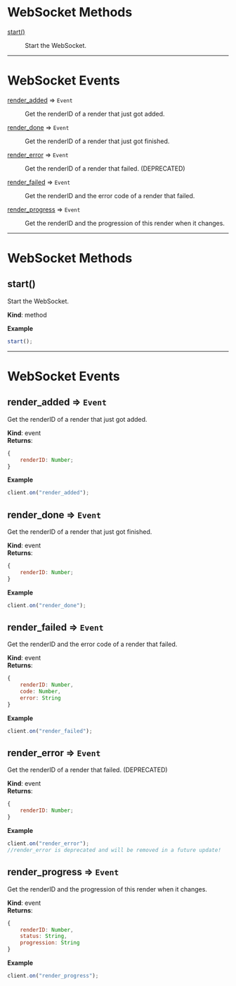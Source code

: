 # WebSocket Methods

<dl>
<dt><a href="#start">start()</a></dt>
<dd><p>Start the WebSocket.</p>
</dd>
</dl>

---

# WebSocket Events

<dl>
<dt><a href="#render_added">render_added</a> ⇒ <code>Event</code></dt>
<dd><p>Get the renderID of a render that just got added.</p>
</dd>
<dt><a href="#render_done">render_done</a> ⇒ <code>Event</code></dt>
<dd><p>Get the renderID of a render that just got finished.</p>
</dd>
<dt><a href="#render_error">render_error</a> ⇒ <code>Event</code></dt>
<dd><p>Get the renderID of a render that failed. (DEPRECATED)</p>
</dd>
<dt><a href="#render_failed">render_failed</a> ⇒ <code>Event</code></dt>
<dd><p>Get the renderID and the error code of a render that failed.</p>
</dd>
<dt><a href="#render_progress">render_progress</a> ⇒ <code>Event</code></dt>
<dd><p>Get the renderID and the progression of this render when it changes.</p>
</dd>
</dl>

---

# WebSocket Methods

## start()

Start the WebSocket.

**Kind**: method

**Example**

```js
start();
```

---

# WebSocket Events

<a name="render_added"></a>

## render_added ⇒ <code>Event</code>

Get the renderID of a render that just got added.

**Kind**: event  
**Returns**:

```js
{
    renderID: Number;
}
```

**Example**

```js
client.on("render_added");
```

<a name="render_done"></a>

## render_done ⇒ <code>Event</code>

Get the renderID of a render that just got finished.

**Kind**: event  
**Returns**:

```js
{
    renderID: Number;
}
```

**Example**

```js
client.on("render_done");
```

<a name="render_failed"></a>

## render_failed ⇒ <code>Event</code>

Get the renderID and the error code of a render that failed.

**Kind**: event  
**Returns**:

```js
{
    renderID: Number,
    code: Number,
    error: String
}
```

**Example**

```js
client.on("render_failed");
```

<a name="render_error"></a>

## render_error ⇒ <code>Event</code>

Get the renderID of a render that failed. (DEPRECATED)

**Kind**: event  
**Returns**:

```js
{
    renderID: Number;
}
```

**Example**

```js
client.on("render_error");
//render_error is deprecated and will be removed in a future update!
```

<a name="render_progress"></a>

## render_progress ⇒ <code>Event</code>

Get the renderID and the progression of this render when it changes.

**Kind**: event  
**Returns**:

```js
{
    renderID: Number,
    status: String,
    progression: String
}
```

**Example**

```js
client.on("render_progress");
```
